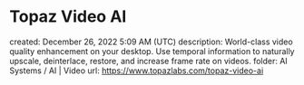 # Topaz Video AI

created: December 26, 2022 5:09 AM (UTC)
description: World-class video quality enhancement on your desktop. Use temporal information to naturally upscale, deinterlace, restore, and increase frame rate on videos.
folder: AI Systems / AI | Video
url: https://www.topazlabs.com/topaz-video-ai
